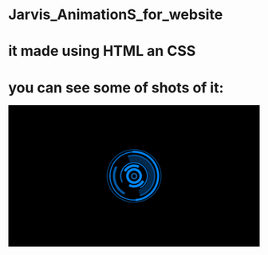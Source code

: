# Jarvis_AnimationS_for_website

# it made using HTML an CSS

# you can see some of shots of it:
![image 1](https://github.com/sudip777sharma/Jarvis_AnimationS_for_website/blob/main/jarvis%20animation%20with%20html%20-%20Google%20Chrome%2020-02-2021%2023_38_03.png)
 
 
